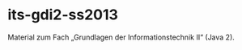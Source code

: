 its-gdi2-ss2013
===============

 Material zum Fach „Grundlagen der Informationstechnik II“ (Java 2). 
